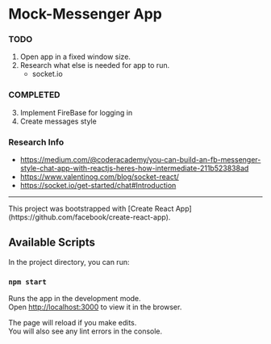 # Mock-Messenger App

### TODO
1. Open app in a fixed window size. 
2. Research what else is needed for app to run.
    - socket.io


### COMPLETED
3. Implement FireBase for logging in
4. Create messages style 

### Research Info
- https://medium.com/@coderacademy/you-can-build-an-fb-messenger-style-chat-app-with-reactjs-heres-how-intermediate-211b523838ad
- https://www.valentinog.com/blog/socket-react/
- https://socket.io/get-started/chat#Introduction

<hr/>
This project was bootstrapped with [Create React App](https://github.com/facebook/create-react-app).

## Available Scripts

In the project directory, you can run:

### `npm start`

Runs the app in the development mode.<br />
Open [http://localhost:3000](http://localhost:3000) to view it in the browser.

The page will reload if you make edits.<br />
You will also see any lint errors in the console.